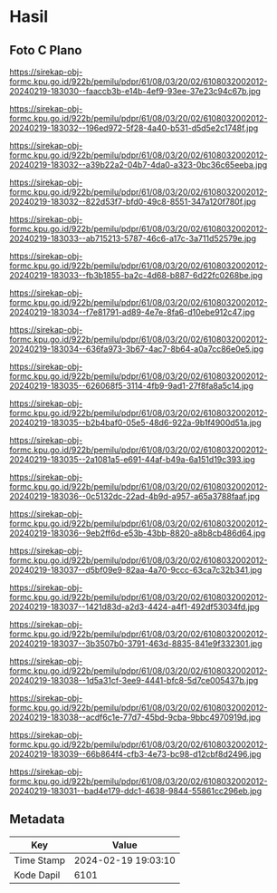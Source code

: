 # Hasil

## Foto C Plano

https://sirekap-obj-formc.kpu.go.id/922b/pemilu/pdpr/61/08/03/20/02/6108032002012-20240219-183030--faaccb3b-e14b-4ef9-93ee-37e23c94c67b.jpg

https://sirekap-obj-formc.kpu.go.id/922b/pemilu/pdpr/61/08/03/20/02/6108032002012-20240219-183032--196ed972-5f28-4a40-b531-d5d5e2c1748f.jpg

https://sirekap-obj-formc.kpu.go.id/922b/pemilu/pdpr/61/08/03/20/02/6108032002012-20240219-183032--a39b22a2-04b7-4da0-a323-0bc36c65eeba.jpg

https://sirekap-obj-formc.kpu.go.id/922b/pemilu/pdpr/61/08/03/20/02/6108032002012-20240219-183032--822d53f7-bfd0-49c8-8551-347a120f780f.jpg

https://sirekap-obj-formc.kpu.go.id/922b/pemilu/pdpr/61/08/03/20/02/6108032002012-20240219-183033--ab715213-5787-46c6-a17c-3a711d52579e.jpg

https://sirekap-obj-formc.kpu.go.id/922b/pemilu/pdpr/61/08/03/20/02/6108032002012-20240219-183033--fb3b1855-ba2c-4d68-b887-6d22fc0268be.jpg

https://sirekap-obj-formc.kpu.go.id/922b/pemilu/pdpr/61/08/03/20/02/6108032002012-20240219-183034--f7e81791-ad89-4e7e-8fa6-d10ebe912c47.jpg

https://sirekap-obj-formc.kpu.go.id/922b/pemilu/pdpr/61/08/03/20/02/6108032002012-20240219-183034--636fa973-3b67-4ac7-8b64-a0a7cc86e0e5.jpg

https://sirekap-obj-formc.kpu.go.id/922b/pemilu/pdpr/61/08/03/20/02/6108032002012-20240219-183035--626068f5-3114-4fb9-9ad1-27f8fa8a5c14.jpg

https://sirekap-obj-formc.kpu.go.id/922b/pemilu/pdpr/61/08/03/20/02/6108032002012-20240219-183035--b2b4baf0-05e5-48d6-922a-9b1f4900d51a.jpg

https://sirekap-obj-formc.kpu.go.id/922b/pemilu/pdpr/61/08/03/20/02/6108032002012-20240219-183035--2a1081a5-e691-44af-b49a-6a151d19c393.jpg

https://sirekap-obj-formc.kpu.go.id/922b/pemilu/pdpr/61/08/03/20/02/6108032002012-20240219-183036--0c5132dc-22ad-4b9d-a957-a65a3788faaf.jpg

https://sirekap-obj-formc.kpu.go.id/922b/pemilu/pdpr/61/08/03/20/02/6108032002012-20240219-183036--9eb2ff6d-e53b-43bb-8820-a8b8cb486d64.jpg

https://sirekap-obj-formc.kpu.go.id/922b/pemilu/pdpr/61/08/03/20/02/6108032002012-20240219-183037--d5bf09e9-82aa-4a70-9ccc-63ca7c32b341.jpg

https://sirekap-obj-formc.kpu.go.id/922b/pemilu/pdpr/61/08/03/20/02/6108032002012-20240219-183037--1421d83d-a2d3-4424-a4f1-492df53034fd.jpg

https://sirekap-obj-formc.kpu.go.id/922b/pemilu/pdpr/61/08/03/20/02/6108032002012-20240219-183037--3b3507b0-3791-463d-8835-841e9f332301.jpg

https://sirekap-obj-formc.kpu.go.id/922b/pemilu/pdpr/61/08/03/20/02/6108032002012-20240219-183038--1d5a31cf-3ee9-4441-bfc8-5d7ce005437b.jpg

https://sirekap-obj-formc.kpu.go.id/922b/pemilu/pdpr/61/08/03/20/02/6108032002012-20240219-183038--acdf6c1e-77d7-45bd-9cba-9bbc4970919d.jpg

https://sirekap-obj-formc.kpu.go.id/922b/pemilu/pdpr/61/08/03/20/02/6108032002012-20240219-183039--66b864f4-cfb3-4e73-bc98-d12cbf8d2496.jpg

https://sirekap-obj-formc.kpu.go.id/922b/pemilu/pdpr/61/08/03/20/02/6108032002012-20240219-183031--bad4e179-ddc1-4638-9844-55861cc296eb.jpg


## Metadata

| Key        | Value               |
| ---------- | ------------------- |
| Time Stamp | 2024-02-19 19:03:10 |
| Kode Dapil | 6101                |



